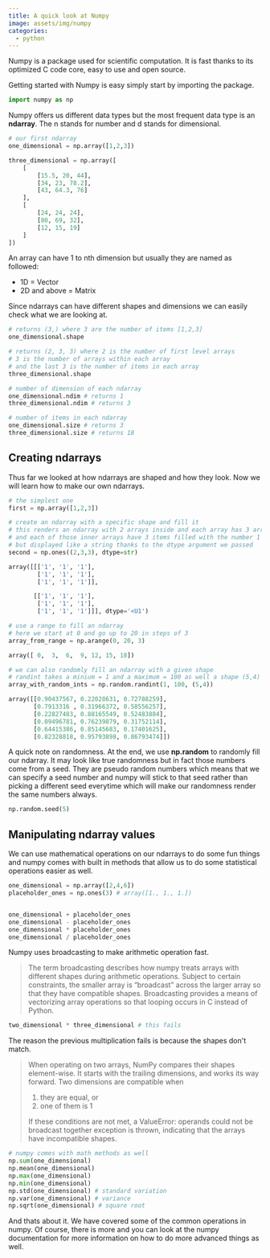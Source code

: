 ```yaml
---
title: A quick look at Numpy
image: assets/img/numpy
categories:
  - python
---
```


Numpy is a package used for scientific computation. It is fast thanks to its
optimized C code core, easy to use and open source.

Getting started with Numpy is easy simply start by importing the package.

```python
import numpy as np
```

Numpy offers us different data types but the most frequent data type is an
**ndarray**. The n stands for number and d stands for dimensional.

```python
# our first ndarray
one_dimensional = np.array([1,2,3])

three_dimensional = np.array([
    [
        [15.5, 20, 44],
        [34, 23, 78.2],
        [43, 64.3, 76]
    ],
    [
        [24, 24, 24],
        [80, 69, 32],
        [12, 15, 19]
    ]
])
```

An array can have 1 to nth dimension but usually they are named as followed:

- 1D = Vector
- 2D and above = Matrix

Since ndarrays can have different shapes and dimensions we can easily check
what we are looking at.

```python
# returns (3,) where 3 are the number of items [1,2,3]
one_dimensional.shape 

# returns (2, 3, 3) where 2 is the number of first level arrays
# 3 is the number of arrays within each array
# and the last 3 is the number of items in each array
three_dimensional.shape

# number of dimension of each ndarray
one_dimensional.ndim # returns 1
three_dimensional.ndim # returns 3

# number of items in each ndarray
one_dimensional.size # returns 3
three_dimensional.size # returns 18
```

## Creating ndarrays

Thus far we looked at how ndarrays are shaped and how they look. Now we will
learn how to make our own ndarrays.

```python
# the simplest one
first = np.array([1,2,3])

# create an ndarray with a specific shape and fill it
# this renders an ndarray with 2 arrays inside and each array has 3 arrays
# and each of those inner arrays have 3 items filled with the number 1
# but displayed like a string thanks to the dtype argument we passed
second = np.ones((2,3,3), dtype=str)

array([[['1', '1', '1'],
        ['1', '1', '1'],
        ['1', '1', '1']],

       [['1', '1', '1'],
        ['1', '1', '1'],
        ['1', '1', '1']]], dtype='<U1')

# use a range to fill an ndarray
# here we start at 0 and go up to 20 in steps of 3
array_from_range = np.arange(0, 20, 3)

array([ 0,  3,  6,  9, 12, 15, 18])

# we can also randomly fill an ndarray with a given shape
# randint takes a minium = 1 and a maximum = 100 as well a shape (5,4)
array_with_random_ints = np.random.randint(1, 100, (5,4))

array([[0.90437567, 0.22028631, 0.72788259],
       [0.7913316 , 0.31966372, 0.58556257],
       [0.22827483, 0.88165549, 0.52483884],
       [0.09496781, 0.76239879, 0.31752114],
       [0.64415386, 0.85145683, 0.17401625],
       [0.82328818, 0.95793898, 0.86793474]])
```

A quick note on randomness. At the end, we use **np.random** to randomly fill
our ndarray. It may look like true randomness but in fact those numbers come
from a seed. They are pseudo random numbers which means that we can specify
a seed number and numpy will stick to that seed rather than picking a different
seed everytime which will make our randomness render the same numbers always.

```python
np.random.seed(5)
```

## Manipulating ndarray values

We can use mathematical operations on our ndarrays to do some fun things and
numpy comes with built in methods that allow us to do some statistical
operations easier as well.

``` python
one_dimensional = np.array([2,4,6])
placeholder_ones = np.ones(3) # array([1., 1., 1.])


one_dimensional + placeholder_ones
one_dimensional - placeholder_ones
one_dimensional * placeholder_ones
one_dimensional / placeholder_ones
```

Numpy uses broadcasting to make arithmetic operation fast.

> The term broadcasting describes how numpy treats arrays with different
> shapes during arithmetic operations. Subject to certain constraints, the
> smaller array is “broadcast” across the larger array so that they have
> compatible shapes. Broadcasting provides a means of vectorizing array
> operations so that looping occurs in C instead of Python.

```python
two_dimensional * three_dimensional # this fails
```

The reason the previous multiplication fails is because the shapes don't match.

> When operating on two arrays, NumPy compares their shapes element-wise. It
> starts with the trailing dimensions, and works its way forward. Two dimensions
> are compatible when
>
> 1. they are equal, or
> 2. one of them is 1
>
> If these conditions are not met, a ValueError: operands could not be broadcast
> together exception is thrown, indicating that the arrays have incompatible
> shapes.

```python
# numpy comes with math methods as well
np.sum(one_dimensional)
np.mean(one_dimensional)
np.max(one_dimensional)
np.min(one_dimensional)
np.std(one_dimensional) # standard variation
np.var(one_dimensional) # variance
np.sqrt(one_dimensional) # square root
```

And thats about it. We have covered some of the common operations in numpy. Of
course, there is more and you can look at the numpy documentation for more
information on how to do more advanced things as well.
